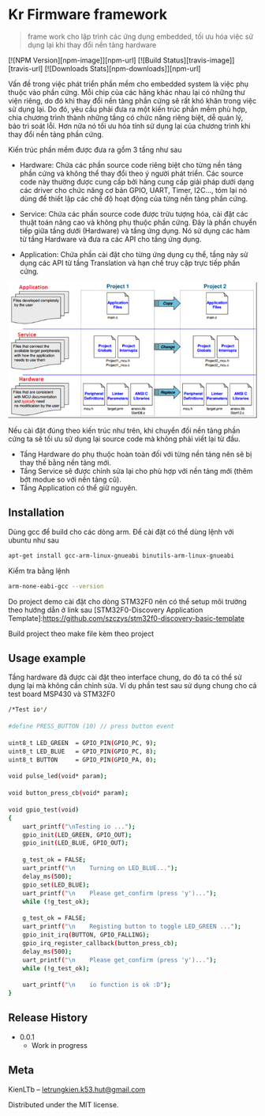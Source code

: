 # Kr Firmware framework
> frame work cho lập trình các ứng dụng embedded, tối ưu hóa việc sử dụng lại khi thay đổi nền tảng hardware

[![NPM Version][npm-image]][npm-url]
[![Build Status][travis-image]][travis-url]
[![Downloads Stats][npm-downloads]][npm-url]

Vấn đề trong việc phát triển phần mềm cho embedded system là việc phụ thuộc vào phần cứng. Mỗi chip của các hãng khác nhau lại có những thư viện riêng, do đó khi thay đổi nền tảng phần cứng  sẽ rất khó khăn trong việc sử dụng lại. Do đó, yêu cầu phải đưa ra một kiến trúc phần mềm phù hợp, chia chương trình thành những tầng có chức năng riêng biệt, dễ quản lý, bảo trì soát lỗi. Hơn nữa nó tối ưu hóa tính sử dụng lại của chương trình khi thay đổi nền tảng phần cứng.

Kiến trúc phần mềm được đưa ra gồm 3 tầng như sau

* Hardware: Chứa các phần source code riêng biệt cho từng nền tảng phần cứng và không thể thay đổi theo ý người phát triển. Các source code này thường được cung cấp bởi hãng cung cấp giải pháp dưới dạng các driver cho chức năng cơ bản GPIO, UART, Timer, I2C..., tóm lại  nó dùng để thiết lập các chế độ hoạt động của từng nền tảng phần cứng.

* Service: Chứa các phần source code được trừu tượng hóa, cài đặt các thuật toán nâng cao và không phụ thuộc phần cứng. Đây là phần chuyển tiếp giữa tầng dưới (Hardware) và tầng ứng dụng. Nó sử dụng các hàm từ tầng Hardware và đưa ra các API cho tầng ứng dụng.

* Application:  Chứa phần cài đặt cho từng ứng dụng cụ thể, tầng này sử dụng các API từ tầng Translation và hạn chế truy cập trực tiếp phần cứng.

![](doc/firmware_architecture.png)

Nếu cài đặt đúng theo kiến trúc như trên, khi chuyển đổi nền tảng phần cứng ta sẽ tối ưu sử dụng lại source code mà không phải viết lại từ đầu.
* Tầng Hardware do phụ thuộc hoàn toàn đối với từng nền tảng nên sẽ bị thay thế bằng nền tảng mới.
* Tầng  Service sẽ được chỉnh sửa lại cho phù hợp với nền tảng mới (thêm bớt modue so với nền tảng cũ).
* Tầng Application có thể giữ nguyên.

## Installation

Dùng gcc để build cho các dòng arm. Để cài đặt có thể dùng lệnh với ubuntu như sau

```sh
apt-get install gcc-arm-linux-gnueabi binutils-arm-linux-gnueabi
```
Kiểm tra bằng lệnh

```sh
arm-none-eabi-gcc --version
```

Do project demo cài đặt cho dòng STM32F0 nên có thể setup môi trường theo hướng dẫn ở link sau
[STM32F0-Discovery Application Template]:https://github.com/szczys/stm32f0-discovery-basic-template

Build project theo make file kèm theo project

## Usage example

Tầng hardware đã được cài đặt theo interface chung, do đó ta có thể sử dụng lại mà không cần  chỉnh sửa. Ví dụ phần test sau sử dụng chung cho cả test board MSP430 và STM32F0

```sh
/*Test io*/

#define PRESS_BUTTON (10) // press button event

uint8_t LED_GREEN  = GPIO_PIN(GPIO_PC, 9);
uint8_t LED_BLUE   = GPIO_PIN(GPIO_PC, 8);
uint8_t BUTTON     = GPIO_PIN(GPIO_PA, 0);

void pulse_led(void* param);

void button_press_cb(void* param);

void gpio_test(void)
{
    uart_printf("\nTesting io ...");
    gpio_init(LED_GREEN, GPIO_OUT);
    gpio_init(LED_BLUE, GPIO_OUT);

    g_test_ok = FALSE;
    uart_printf("\n    Turning on LED_BLUE...");
    delay_ms(500);
    gpio_set(LED_BLUE);
    uart_printf("\n    Please get_confirm (press 'y')...");
    while (!g_test_ok);

    g_test_ok = FALSE;
    uart_printf("\n    Registing button to toggle LED_GREEN ...");
    gpio_init_irq(BUTTON, GPIO_FALLING);
    gpio_irq_register_callback(button_press_cb);
    delay_ms(500);
    uart_printf("\n    Please get_confirm (press 'y')...");
    while (!g_test_ok);

    uart_printf("\n    io function is ok :D");
}
```
## Release History
* 0.0.1
    * Work in progress

## Meta

KienLTb – letrungkien.k53.hut@gmail.com

Distributed under the MIT license.
